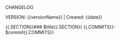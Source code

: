 CHANGELOG

VERSION: {{versionName}} | Created: {{date}}

{{.SECTION}}### $title{{.SECTION}} {{.COMMITS}}- $commit{{.COMMITS}}
